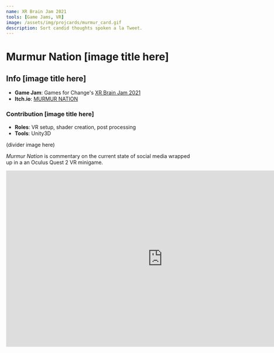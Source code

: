 ```yaml
---
name: XR Brain Jam 2021
tools: [Game Jams, VR]
image: /assets/img/projcards/murmur_card.gif
description: Sort candid thoughts spoken a la Tweet.
---
```


# Murmur Nation [image title here]

## Info [image title here]
- **Game Jam**: Games for Change's [XR Brain Jam 2021](https://itch.io/jam/xr-brain-jam/rate/1104487)
- **Itch.io**: [MURMUR NATION](https://xrbrain.itch.io/murmur-nation)

### Contribution [image title here]
- **Roles**: VR setup, shader creation, post processing
- **Tools**: Unity3D

(divider image here)

*Murmur Nation* is commentary on the current state of social media wrapped up in a an Oculus Quest 2 VR minigame.

<iframe width="854" height="480" src="https://www.youtube.com/embed/shToU-18rn0" title="YouTube video player" frameborder="0" allow="accelerometer; autoplay; clipboard-write; encrypted-media; gyroscope; picture-in-picture" allowfullscreen></iframe>